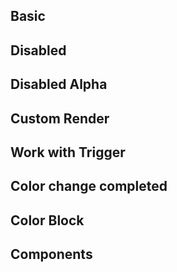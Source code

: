 ## Basic

<code src="../example/basic.tsx"></code>

## Disabled

<code src="../example/disabled.tsx"></code>

## Disabled Alpha

<code src="../example/disabledAlpha.tsx"></code>

## Custom Render

<code src="../example/panelRender.tsx"></code>

## Work with Trigger

<code src="../example/trigger.tsx"></code>

## Color change completed

<code src="../example/changeComplete.tsx"></code>

## Color Block

<code src="../example/block.tsx"></code>

## Components

<code src="../example/components.tsx"></code>
